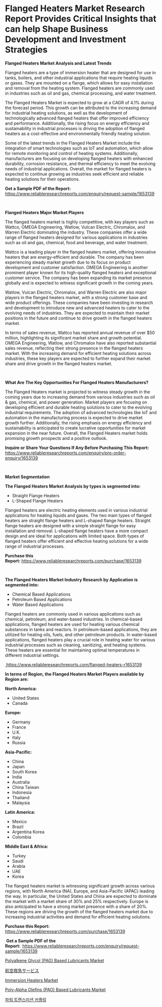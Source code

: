 <p><h1>Flanged Heaters Market Research Report Provides Critical Insights that can help Shape Business Development and Investment Strategies</h1></p><p><strong>Flanged Heaters Market Analysis and Latest Trends</strong></p>
<p><p>Flanged heaters are a type of immersion heater that are designed for use in tanks, boilers, and other industrial applications that require heating liquids or gases. They are mounted on a flange, which allows for easy installation and removal from the heating system. Flanged heaters are commonly used in industries such as oil and gas, chemical processing, and water treatment.</p><p>The Flanged Heaters Market is expected to grow at a CAGR of 4.1% during the forecast period. This growth can be attributed to the increasing demand for industrial heating solutions, as well as the development of technologically advanced flanged heaters that offer improved efficiency and performance. Additionally, the rising focus on energy efficiency and sustainability in industrial processes is driving the adoption of flanged heaters as a cost-effective and environmentally friendly heating solution.</p><p>Some of the latest trends in the Flanged Heaters Market include the integration of smart technologies such as IoT and automation, which allow for remote monitoring and control of heating systems. Additionally, manufacturers are focusing on developing flanged heaters with enhanced durability, corrosion resistance, and thermal efficiency to meet the evolving needs of industrial applications. Overall, the market for flanged heaters is expected to continue growing as industries seek efficient and reliable heating solutions for their operations.</p></p>
<p><strong>Get a Sample PDF of the Report:&nbsp;</strong> <a href="https://www.reliableresearchreports.com/enquiry/request-sample/1653139">https://www.reliableresearchreports.com/enquiry/request-sample/1653139</a></p>
<p>&nbsp;</p>
<p><strong>Flanged Heaters Major Market Players</strong></p>
<p><p>The flanged heaters market is highly competitive, with key players such as Wattco, OMEGA Engineering, Watlow, Vulcan Electric, Chromalox, and Warren Electric dominating the industry. These companies offer a wide range of flanged heaters designed for various applications in industries such as oil and gas, chemical, food and beverage, and water treatment.</p><p>Wattco is a leading player in the flanged heaters market, offering innovative heaters that are energy-efficient and durable. The company has been experiencing steady market growth due to its focus on product development and customer satisfaction. OMEGA Engineering is another prominent player known for its high-quality flanged heaters and exceptional customer service. The company has been expanding its market presence globally and is expected to witness significant growth in the coming years.</p><p>Watlow, Vulcan Electric, Chromalox, and Warren Electric are also major players in the flanged heaters market, with a strong customer base and wide product offerings. These companies have been investing in research and development to introduce new and advanced heaters to cater to the evolving needs of industries. They are expected to maintain their market positions in the future and continue to drive growth in the flanged heaters market.</p><p>In terms of sales revenue, Wattco has reported annual revenue of over $50 million, highlighting its significant market share and growth potential. OMEGA Engineering, Watlow, and Chromalox have also reported substantial sales revenue, reflecting their strong presence in the flanged heaters market. With the increasing demand for efficient heating solutions across industries, these key players are expected to further expand their market share and drive growth in the flanged heaters market.</p></p>
<p>&nbsp;</p>
<p><strong>What Are The Key Opportunities For Flanged Heaters Manufacturers?</strong></p>
<p><p>The Flanged Heaters market is projected to witness steady growth in the coming years due to increasing demand from various industries such as oil & gas, chemical, and power generation. Market players are focusing on developing efficient and durable heating solutions to cater to the evolving industrial requirements. The adoption of advanced technologies like IoT and automation in the manufacturing process is expected to drive market growth further. Additionally, the rising emphasis on energy efficiency and sustainability is anticipated to create lucrative opportunities for market expansion in the near future. Overall, the Flanged Heaters market holds promising growth prospects and a positive outlook.</p></p>
<p><strong>Inquire or Share Your Questions If Any Before Purchasing This Report:</strong> <a href="https://www.reliableresearchreports.com/enquiry/pre-order-enquiry/1653139">https://www.reliableresearchreports.com/enquiry/pre-order-enquiry/1653139</a></p>
<p>&nbsp;</p>
<p><strong>Market Segmentation</strong></p>
<p><strong>The Flanged Heaters Market Analysis by types is segmented into:</strong></p>
<p><ul><li>Straight Flange Heaters</li><li>L-Shaped Flange Heaters</li></ul></p>
<p><p>Flanged heaters are electric heating elements used in various industrial applications for heating liquids and gases. The two main types of flanged heaters are straight flange heaters and L-shaped flange heaters. Straight flange heaters are designed with a simple straight flange for easy installation and removal. L-shaped flange heaters have a more compact design and are ideal for applications with limited space. Both types of flanged heaters offer efficient and effective heating solutions for a wide range of industrial processes.</p></p>
<p><strong>Purchase this Report:&nbsp;</strong><a href="https://www.reliableresearchreports.com/purchase/1653139">https://www.reliableresearchreports.com/purchase/1653139</a></p>
<p>&nbsp;</p>
<p><strong>The Flanged Heaters Market Industry Research by Application is segmented into:</strong></p>
<p><ul><li>Chemical Based Applications</li><li>Petroleum Based Applications</li><li>Water Based Applications</li></ul></p>
<p><p>Flanged heaters are commonly used in various applications such as chemical, petroleum, and water-based industries. In chemical-based applications, flanged heaters are used for heating various chemical substances in tanks and reactors. In petroleum-based applications, they are utilized for heating oils, fuels, and other petroleum products. In water-based applications, flanged heaters play a crucial role in heating water for various industrial processes such as cleaning, sanitizing, and heating systems. These heaters are essential for maintaining optimal temperatures in different industrial settings.</p></p>
<p><a href="https://www.reliableresearchreports.com/flanged-heaters-r1653139">&nbsp;https://www.reliableresearchreports.com/flanged-heaters-r1653139</a></p>
<p><strong>In terms of Region, the Flanged Heaters Market Players available by Region are:</strong></p>
<p>
    <p> <strong> North America: </strong>
        <ul>
            <li>United States</li>
            <li>Canada</li>
        </ul>
        </p> 
    <p> <strong> Europe: </strong>
        <ul>
            <li>Germany</li>
            <li>France</li>
            <li>U.K.</li>
            <li>Italy</li>
            <li>Russia</li>
        </ul>
        </p> 
    <p> <strong> Asia-Pacific: </strong>
        <ul>
            <li>China</li>
            <li>Japan</li>
            <li>South Korea</li>
            <li>India</li>
            <li>Australia</li>
            <li>China Taiwan</li>
            <li>Indonesia</li>
            <li>Thailand</li>
            <li>Malaysia</li>
        </ul>
        </p> 
    <p> <strong> Latin America: </strong>
        <ul>
            <li>Mexico</li>
            <li>Brazil</li>
            <li>Argentina Korea</li>
            <li>Colombia</li>
        </ul>
        </p> 
    <p> <strong> Middle East & Africa: </strong>
        <ul>
            <li>Turkey</li>
            <li>Saudi</li>
            <li>Arabia</li>
            <li>UAE</li>
            <li>Korea</li>
        </ul>
    </p>
    </p>
<p><p>The flanged heaters market is witnessing significant growth across various regions, with North America (NA), Europe, and Asia-Pacific (APAC) leading the way. In particular, the United States and China are expected to dominate the market with a market share of 30% and 25% respectively. Europe is also anticipated to have a strong market presence with a share of 20%. These regions are driving the growth of the flanged heaters market due to increasing industrial activities and demand for efficient heating solutions.</p></p>
<p><strong>Purchase this Report: </strong><a href="https://www.reliableresearchreports.com/purchase/1653139">https://www.reliableresearchreports.com/purchase/1653139</a></p>
<p>&nbsp;<strong>Get a Sample PDF of the Report:&nbsp;&nbsp;</strong><a href="https://www.reliableresearchreports.com/enquiry/request-sample/1653139">https://www.reliableresearchreports.com/enquiry/request-sample/1653139</a></p>
<p><strong></strong></p>
<p><p><a href="https://issuu.com/reportprime-2/docs/polyalkene-glycol-pag-based-lubricants-market-size">Polyalkene Glycol (PAG) Based Lubricants Market</a></p><p><a href="https://github.com/oqxogxyvqe90775/Market-Research-Report-List-2/blob/main/116613453066.md">航空救急サービス</a></p><p><a href="https://github.com/RoccoManning/Market-Research-Report-List-4/blob/main/immersion-heaters-market.md">Immersion Heaters Market</a></p><p><a href="https://issuu.com/reportprime-2/docs/poly-alpha-olefins-pao-based-lubricants-market-siz">Poly-Alpha Olefins (PAO) Based Lubricants Market</a></p><p><a href="https://github.com/lzrvbyqzftro57/Market-Research-Report-List-2/blob/main/506220048977.md">파워 트랜스미션 커플링</a></p></p>